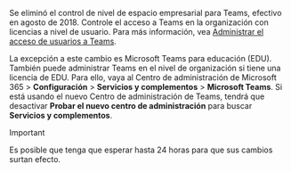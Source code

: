  Se eliminó el control de nivel de espacio empresarial para Teams, efectivo en agosto de 2018. Controle el acceso a Teams en la organización con licencias a nivel de usuario. Para más información, vea [Administrar el acceso de usuarios a Teams](../user-access.md).

La excepción a este cambio es Microsoft Teams para educación (EDU). También puede administrar Teams en el nivel de organización si tiene una licencia de EDU. Para ello, vaya al Centro de administración de Microsoft 365 > **Configuración** > **Servicios y complementos** > **Microsoft Teams**. Si está usando el nuevo Centro de administración de Teams, tendrá que desactivar **Probar el nuevo centro de administración** para buscar **Servicios y complementos**. 

> [!IMPORTANT]
> Es posible que tenga que esperar hasta 24 horas para que sus cambios surtan efecto. 
